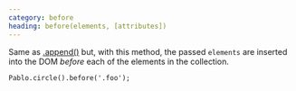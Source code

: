 ```yaml
---
category: before
heading: before(elements, [attributes])
---
```


Same as [.append()][append] but, with this method, the passed `elements` are inserted into the DOM _before_ each of the elements in the collection.

    Pablo.circle().before('.foo');

[append]: /api/append/